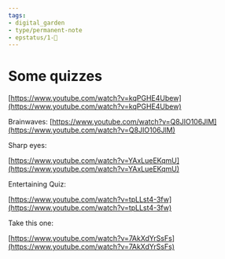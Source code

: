 ```yaml
---
tags: 
- digital_garden
- type/permanent-note
- epstatus/1-🌱
---
```

# Some quizzes
[https://www.youtube.com/watch?v=kqPGHE4Ubew](https://www.youtube.com/watch?v=kqPGHE4Ubew)

  

Brainwaves: [https://www.youtube.com/watch?v=Q8JIO106JlM](https://www.youtube.com/watch?v=Q8JIO106JlM)

  

Sharp eyes:

[https://www.youtube.com/watch?v=YAxLueEKqmU](https://www.youtube.com/watch?v=YAxLueEKqmU)

  

  

Entertaining Quiz:

[https://www.youtube.com/watch?v=tpLLst4-3fw](https://www.youtube.com/watch?v=tpLLst4-3fw)

  

  

Take this one: 

[https://www.youtube.com/watch?v=7AkXdYrSsFs](https://www.youtube.com/watch?v=7AkXdYrSsFs)